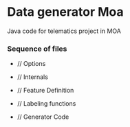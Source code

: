 # Data generator Moa
Java code for telematics project in MOA

### Sequence of files
- // Options

- // Internals

- // Feature Definition

- // Labeling functions
    
- // Generator Code
